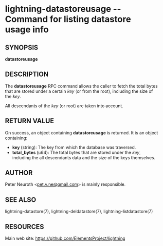 lightning-datastoreusage -- Command for listing datastore usage info
============================================================

SYNOPSIS
--------

**datastoreusage**

DESCRIPTION
-----------

The **datastoreusage** RPC command allows the caller to fetch the 
total bytes that are stored under a certain *key* (or from the root),
including the size of the *key*.

All descendants of the *key* (or root) are taken into account.

RETURN VALUE
------------

[comment]: # (GENERATE-FROM-SCHEMA-START)
On success, an object containing **datastoreusage** is returned.  It is an object containing:

- **key** (string): The key from which the database was traversed.
- **total\_bytes** (u64): The total bytes that are stored under the *key*, including the all descendants data and the size of the keys themselves.

[comment]: # (GENERATE-FROM-SCHEMA-END)

AUTHOR
------

Peter Neuroth <<pet.v.ne@gmail.com>> is mainly responsible.

SEE ALSO
--------

lightning-datastore(7), lightning-deldatastore(7), lightning-listdatastore(7)

RESOURCES
---------

Main web site: <https://github.com/ElementsProject/lightning>

[comment]: # ( SHA256STAMP:3c3f29e7b2489959fe4c36dd1bdb1db7023a47ade6298101fb4fba411bce4dc2)
